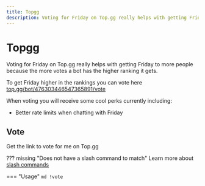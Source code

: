 ```yaml
---
title: Topgg
description: Voting for Friday on Top.gg really helps with getting Friday to more people because the more votes a bot has the higher ranking it gets.
---
```

# Topgg

Voting for Friday on Top.gg really helps with getting Friday to more people because the more votes a bot has the higher ranking it gets.

To get Friday higher in the rankings you can vote here
[top.gg/bot/476303446547365891/vote](https://top.gg/bot/476303446547365891/vote)

When voting you will receive some cool perks currently including:

  - Better rate limits when chatting with Friday

## Vote

Get the link to vote for me on Top.gg

??? missing "Does not have a slash command to match"
	Learn more about [slash commands](/#slash-commands)

=== "Usage"
	```md
	!vote 
	```
